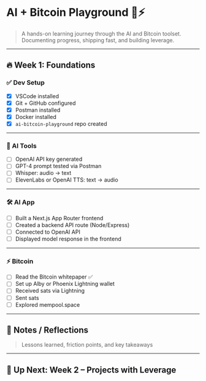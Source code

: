 # AI + Bitcoin Playground 🧠⚡
> A hands-on learning journey through the AI and Bitcoin toolset. Documenting progress, shipping fast, and building leverage.

---

## 🔥 Week 1: Foundations

### ✅ Dev Setup
- [x] VSCode installed
- [x] Git + GitHub configured
- [x] Postman installed
- [x] Docker installed
- [x] `ai-bitcoin-playground` repo created

---

### 🤖 AI Tools
- [ ] OpenAI API key generated
- [ ] GPT-4 prompt tested via Postman
- [ ] Whisper: audio → text
- [ ] ElevenLabs or OpenAI TTS: text → audio

---

### 🛠️ AI App
- [ ] Built a Next.js App Router frontend
- [ ] Created a backend API route (Node/Express)
- [ ] Connected to OpenAI API
- [ ] Displayed model response in the frontend

---

### ⚡ Bitcoin
- [ ] Read the Bitcoin whitepaper ✅
- [ ] Set up Alby or Phoenix Lightning wallet
- [ ] Received sats via Lightning
- [ ] Sent sats
- [ ] Explored mempool.space

---

## 🧾 Notes / Reflections
> Lessons learned, friction points, and key takeaways

---

## 📍 Up Next: Week 2 – Projects with Leverage
